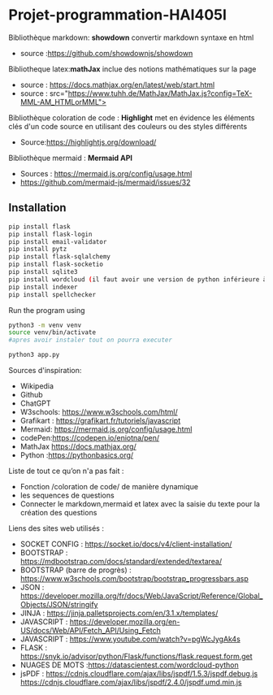# Projet-programmation-HAI405I
Bibliothèque markdown: **showdown** convertir markdown syntaxe en html
- source :https://github.com/showdownjs/showdown

Bibliotheque latex:**mathJax** inclue des notions mathématiques sur la page
- source : https://docs.mathjax.org/en/latest/web/start.html
- source : src="https://www.tuhh.de/MathJax/MathJax.js?config=TeX-MML-AM_HTMLorMML">

Bibliothèque coloration de code : **Highlight** met en évidence les éléments clés d'un code source en utilisant des couleurs ou des styles différents
- Source:https://highlightjs.org/download/ 

Bibliothèque mermaid : **Mermaid API**
- Sources : https://mermaid.js.org/config/usage.html 
- https://github.com/mermaid-js/mermaid/issues/32 

## Installation

```bash
pip install flask
pip install flask-login
pip install email-validator
pip install pytz
pip install flask-sqlalchemy
pip install flask-socketio
pip install sqlite3
pip install wordcloud (il faut avoir une version de python inférieure à 3.7)
pip install indexer
pip install spellchecker

```

Run the program using 
```bash
python3 -m venv venv
source venv/bin/activate
#apres avoir instaler tout on pourra executer

python3 app.py 
```

Sources d'inspiration:
- Wikipedia
- Github
- ChatGPT
- W3schools: https://www.w3schools.com/html/
- Grafikart : https://grafikart.fr/tutoriels/javascript
- Mermaid: https://mermaid.js.org/config/usage.html
- codePen:https://codepen.io/eniotna/pen/
- MathJax https://docs.mathjax.org/
- Python :https://pythonbasics.org/


Liste de tout ce qu’on n'a pas fait :
- Fonction /coloration de code/ de manière dynamique
- les sequences de questions
- Connecter le markdown,mermaid et latex avec la saisie du texte pour la création des questions

Liens des sites web utilisés :
- SOCKET CONFIG : https://socket.io/docs/v4/client-installation/
- BOOTSTRAP : https://mdbootstrap.com/docs/standard/extended/textarea/
- BOOTSTRAP (barre de progrès) : https://www.w3schools.com/bootstrap/bootstrap_progressbars.asp
- JSON : https://developer.mozilla.org/fr/docs/Web/JavaScript/Reference/Global_Objects/JSON/stringify
- JINJA : https://jinja.palletsprojects.com/en/3.1.x/templates/
- JAVASCRIPT : https://developer.mozilla.org/en-US/docs/Web/API/Fetch_API/Using_Fetch
- JAVASCRIPT : https://www.youtube.com/watch?v=pgWcJygAk4s
- FLASK : https://snyk.io/advisor/python/Flask/functions/flask.request.form.get
- NUAGES DE MOTS  :https://datascientest.com/wordcloud-python
- jsPDF : https://cdnjs.cloudflare.com/ajax/libs/jspdf/1.5.3/jspdf.debug.js
          https://cdnjs.cloudflare.com/ajax/libs/jspdf/2.4.0/jspdf.umd.min.js


